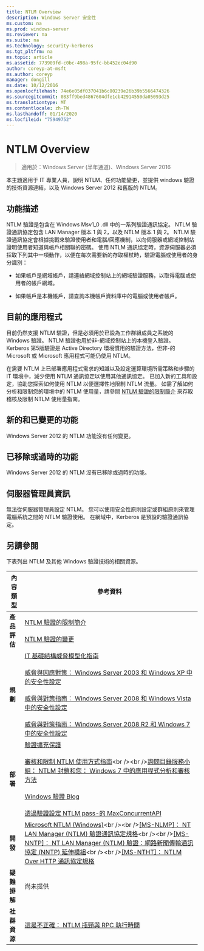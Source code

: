 ```yaml
---
title: NTLM Overview
description: Windows Server 安全性
ms.custom: na
ms.prod: windows-server
ms.reviewer: na
ms.suite: na
ms.technology: security-kerberos
ms.tgt_pltfrm: na
ms.topic: article
ms.assetid: 773909fd-c0bc-498a-95fc-bb452ec04d90
author: coreyp-at-msft
ms.author: coreyp
manager: dongill
ms.date: 10/12/2016
ms.openlocfilehash: 74e6e05df037041b6c80239e26b39b5566474326
ms.sourcegitcommit: 083ff9bed4867604dfe1cb42914550da05093d25
ms.translationtype: MT
ms.contentlocale: zh-TW
ms.lasthandoff: 01/14/2020
ms.locfileid: "75949752"
---
```

# <a name="ntlm-overview"></a>NTLM Overview

>適用於：Windows Server (半年通道)、Windows Server 2016

本主題適用于 IT 專業人員，說明 NTLM、任何功能變更，並提供 windows 驗證的技術資源連結，以及 Windows Server 2012 和舊版的 NTLM。

## <a name="BKMK_OVER"></a>功能描述
NTLM 驗證是包含在 Windows Msv1\_0 .dll 中的一系列驗證通訊協定。 NTLM 驗證通訊協定包含 LAN Manager 版本 1 與 2，以及 NTLM 版本 1 與 2。 NTLM 驗證通訊協定會根據挑戰來驗證使用者和電腦\/回應機制，以向伺服器或網域控制站證明使用者知道與帳戶相關聯的密碼。 使用 NTLM 通訊協定時，資源伺服器必須採取下列其中一項動作，以便在每次需要新的存取權杖時，驗證電腦或使用者的身分識別：

-   如果帳戶是網域帳戶，請連絡網域控制站上的網域驗證服務，以取得電腦或使用者的帳戶網域。

-   如果帳戶是本機帳戶，請查詢本機帳戶資料庫中的電腦或使用者帳戶。

## <a name="BKMK_APP"></a>目前的應用程式
目前仍然支援 NTLM 驗證，但是必須用於已設為工作群組成員之系統的 Windows 驗證。 NTLM 驗證也用於非\-網域控制站上的本機登入驗證。 Kerberos 第5版驗證是 Active Directory 環境慣用的驗證方法，但非\-的 Microsoft 或 Microsoft 應用程式可能仍使用 NTLM。

在需要 NTLM 上已部署應用程式需求的知識以及設定運算環境所需策略和步驟的 IT 環境中，減少使用 NTLM 通訊協定以使用其他通訊協定。 已加入新的工具和設定，協助您探索如何使用 NTLM 以便選擇性地限制 NTLM 流量。 如需了解如何分析和限制您的環境中的 NTLM 使用量，請參閱 [NTLM 驗證的限制簡介](https://technet.microsoft.com/library/dd560653(v=ws.10).aspx) 來存取稽核及限制 NTLM 使用量指南。

## <a name="BKMK_NEW"></a>新的和已變更的功能
Windows Server 2012 的 NTLM 功能沒有任何變更。

## <a name="BKMK_DEP"></a>已移除或過時的功能
Windows Server 2012 的 NTLM 沒有已移除或過時的功能。

## <a name="BKMK_INSTALL"></a>伺服器管理員資訊
無法從伺服器管理員設定 NTLM。 您可以使用安全性原則設定或群組原則來管理電腦系統之間的 NTLM 驗證使用。 在網域中，Kerberos 是預設的驗證通訊協定。

## <a name="BKMK_LINKS"></a>另請參閱
下表列出 NTLM 及其他 Windows 驗證技術的相關資源。

|內容類型|參考資料|
|--------|-------|
|**產品評估**|[NTLM 驗證的限制簡介](https://technet.microsoft.com/library/dd560653.aspx)<br /><br />[NTLM 驗證的變更](https://technet.microsoft.com/library/dd566199.aspx)|
|**規劃**|[IT 基礎結構威脅模型化指南](https://technet.microsoft.com/library/dd941826.aspx)<br /><br />[威脅與因應對策： Windows Server 2003 和 Windows XP 中的安全性設定](https://technet.microsoft.com/library/dd162275.aspx)<br /><br />[威脅與對策指南： Windows Server 2008 和 Windows Vista 中的安全性設定](https://technet.microsoft.com/library/dd349791.aspx)<br /><br />[威脅與對策指南： Windows Server 2008 R2 和 Windows 7 中的安全性設定](https://technet.microsoft.com/library/hh125921.aspx)|
|**部署**|[驗證擴充保護](https://support.microsoft.com/kb/968389)<br /><br />[審核和限制 NTLM 使用方式指南](https://technet.microsoft.com/library/jj865674(v=ws.10).aspx)<br /><br />[詢問目錄服務小組： NTLM 封鎖和您： Windows 7 中的應用程式分析和審核方法](https://blogs.technet.com/askds/archive/2009/10/08/ntlm-blocking-and-you-application-analysis-and-auditing-methodologies-in-windows-7.aspx)<br /><br />[Windows 驗證 Blog](https://blogs.technet.com/authentication/)<br /><br />[透過驗證設定 NTLM pass\-的 MaxConcurrentAPI](https://social.technet.microsoft.com/wiki/contents/articles/9759.configuring-maxconcurrentapi-for-ntlm-pass-through-authentication.aspx)|
|**開發**|[Microsoft NTLM \(Windows\)](https://msdn.microsoft.com/library/aa378749(VS.85).aspx)<br /><br />[\[MS\-NLMP\]： NT LAN Manager \(NTLM\) 驗證通訊協定規格](https://msdn.microsoft.com/library/cc236621(PROT.10).aspx)<br /><br />[\[MS\-NNTP\]： NT LAN Manager \(NTLM\) 驗證：網路新聞傳輸通訊協定 \(NNTP\) 延伸模組](https://msdn.microsoft.com/library/cc236774(PROT.10).aspx)<br /><br />[\[MS\-NTHT\]： NTLM Over HTTP 通訊協定規格](https://msdn.microsoft.com/library/cc237488(PROT.10).aspx)|
|**疑難排解**|尚未提供|
|**社群資源**|[這是不正確： NTLM 瓶頸與 RPC 執行時間](https://blogs.technet.com/b/askds/archive/2011/09/15/is-this-horse-dead-yet-ntlm-bottlenecks-and-the-rpc-runtime.aspx)|



